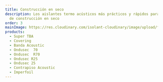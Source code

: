 ```yaml
---
title: Construcción en seco
description: Los aislantes termo acústicos más prácticos y rápidos para tu obra
  de construcción en seco
order: 3
mainImage: https://res.cloudinary.com/isolant-cloudinary/image/upload/f_auto,q_auto:good/website-2021/product-lines/isolant-aislantes-lineas-de-producto-construccion-en-seco.jpg
products:
  - Super TBA
  - Covering
  - Banda Acoustic
  - Ondusec  70
  - Ondusec  R70
  - Ondusec R25
  - Ondusec 25
  - Contrapiso Acoustic
  - Imperfoil
---
```

